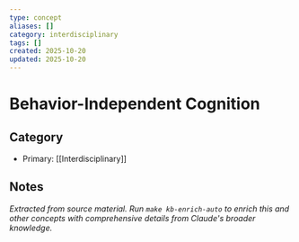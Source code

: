 ```yaml
---
type: concept
aliases: []
category: interdisciplinary
tags: []
created: 2025-10-20
updated: 2025-10-20
---
```


# Behavior-Independent Cognition

## Category

- Primary: [[Interdisciplinary]]

## Notes

*Extracted from source material. Run `make kb-enrich-auto` to enrich this and other concepts with comprehensive details from Claude's broader knowledge.*
